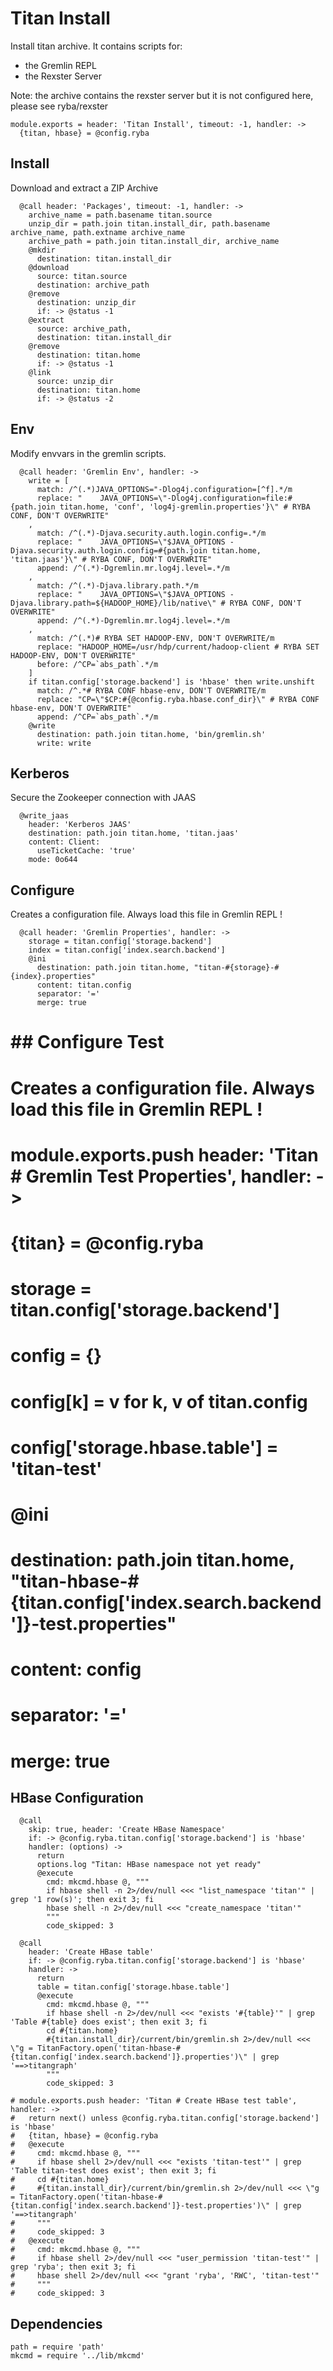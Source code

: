 
# Titan Install

Install titan archive. It contains scripts for:
*   the Gremlin REPL
*   the Rexster Server

Note: the archive contains the rexster server but it is not configured here,
please see ryba/rexster

    module.exports = header: 'Titan Install', timeout: -1, handler: ->
      {titan, hbase} = @config.ryba
      
## Install

Download and extract a ZIP Archive

      @call header: 'Packages', timeout: -1, handler: ->
        archive_name = path.basename titan.source
        unzip_dir = path.join titan.install_dir, path.basename archive_name, path.extname archive_name
        archive_path = path.join titan.install_dir, archive_name
        @mkdir
          destination: titan.install_dir
        @download
          source: titan.source
          destination: archive_path
        @remove
          destination: unzip_dir
          if: -> @status -1
        @extract
          source: archive_path,
          destination: titan.install_dir
        @remove
          destination: titan.home
          if: -> @status -1
        @link
          source: unzip_dir
          destination: titan.home
          if: -> @status -2

## Env

Modify envvars in the gremlin scripts.

      @call header: 'Gremlin Env', handler: ->
        write = [
          match: /^(.*)JAVA_OPTIONS="-Dlog4j.configuration=[^f].*/m
          replace: "    JAVA_OPTIONS=\"-Dlog4j.configuration=file:#{path.join titan.home, 'conf', 'log4j-gremlin.properties'}\" # RYBA CONF, DON'T OVERWRITE"
        ,
          match: /^(.*)-Djava.security.auth.login.config=.*/m
          replace: "    JAVA_OPTIONS=\"$JAVA_OPTIONS -Djava.security.auth.login.config=#{path.join titan.home, 'titan.jaas'}\" # RYBA CONF, DON'T OVERWRITE"
          append: /^(.*)-Dgremlin.mr.log4j.level=.*/m
        ,
          match: /^(.*)-Djava.library.path.*/m
          replace: "    JAVA_OPTIONS=\"$JAVA_OPTIONS -Djava.library.path=${HADOOP_HOME}/lib/native\" # RYBA CONF, DON'T OVERWRITE"
          append: /^(.*)-Dgremlin.mr.log4j.level=.*/m
        ,
          match: /^(.*)# RYBA SET HADOOP-ENV, DON'T OVERWRITE/m
          replace: "HADOOP_HOME=/usr/hdp/current/hadoop-client # RYBA SET HADOOP-ENV, DON'T OVERWRITE"
          before: /^CP=`abs_path`.*/m
        ]
        if titan.config['storage.backend'] is 'hbase' then write.unshift
          match: /^.*# RYBA CONF hbase-env, DON'T OVERWRITE/m
          replace: "CP=\"$CP:#{@config.ryba.hbase.conf_dir}\" # RYBA CONF hbase-env, DON'T OVERWRITE"
          append: /^CP=`abs_path`.*/m
        @write
          destination: path.join titan.home, 'bin/gremlin.sh'
          write: write

## Kerberos

Secure the Zookeeper connection with JAAS

      @write_jaas
        header: 'Kerberos JAAS'
        destination: path.join titan.home, 'titan.jaas'
        content: Client:
          useTicketCache: 'true'
        mode: 0o644

## Configure

Creates a configuration file. Always load this file in Gremlin REPL !

      @call header: 'Gremlin Properties', handler: ->
        storage = titan.config['storage.backend']
        index = titan.config['index.search.backend']
        @ini
          destination: path.join titan.home, "titan-#{storage}-#{index}.properties"
          content: titan.config
          separator: '='
          merge: true

# ## Configure Test

# Creates a configuration file. Always load this file in Gremlin REPL !

#     module.exports.push header: 'Titan # Gremlin Test Properties', handler: ->
#       {titan} = @config.ryba
#       storage = titan.config['storage.backend']
#       config = {}
#       config[k] = v for k, v of titan.config
#       config['storage.hbase.table'] = 'titan-test'
#       @ini
#         destination: path.join titan.home, "titan-hbase-#{titan.config['index.search.backend']}-test.properties"
#         content: config
#         separator: '='
#         merge: true

## HBase Configuration

      @call
        skip: true, header: 'Create HBase Namespace'
        if: -> @config.ryba.titan.config['storage.backend'] is 'hbase'
        handler: (options) ->
          return
          options.log "Titan: HBase namespace not yet ready"
          @execute
            cmd: mkcmd.hbase @, """
            if hbase shell -n 2>/dev/null <<< "list_namespace 'titan'" | grep '1 row(s)'; then exit 3; fi
            hbase shell -n 2>/dev/null <<< "create_namespace 'titan'"
            """
            code_skipped: 3

      @call
        header: 'Create HBase table'
        if: -> @config.ryba.titan.config['storage.backend'] is 'hbase'
        handler: ->
          return
          table = titan.config['storage.hbase.table']
          @execute
            cmd: mkcmd.hbase @, """
            if hbase shell -n 2>/dev/null <<< "exists '#{table}'" | grep 'Table #{table} does exist'; then exit 3; fi
            cd #{titan.home}
            #{titan.install_dir}/current/bin/gremlin.sh 2>/dev/null <<< \"g = TitanFactory.open('titan-hbase-#{titan.config['index.search.backend']}.properties')\" | grep '==>titangraph'
            """
            code_skipped: 3

    # module.exports.push header: 'Titan # Create HBase test table', handler: ->
    #   return next() unless @config.ryba.titan.config['storage.backend'] is 'hbase'
    #   {titan, hbase} = @config.ryba
    #   @execute
    #     cmd: mkcmd.hbase @, """
    #     if hbase shell 2>/dev/null <<< "exists 'titan-test'" | grep 'Table titan-test does exist'; then exit 3; fi
    #     cd #{titan.home}
    #     #{titan.install_dir}/current/bin/gremlin.sh 2>/dev/null <<< \"g = TitanFactory.open('titan-hbase-#{titan.config['index.search.backend']}-test.properties')\" | grep '==>titangraph'
    #     """
    #     code_skipped: 3
    #   @execute
    #     cmd: mkcmd.hbase @, """
    #     if hbase shell 2>/dev/null <<< "user_permission 'titan-test'" | grep 'ryba'; then exit 3; fi
    #     hbase shell 2>/dev/null <<< "grant 'ryba', 'RWC', 'titan-test'"
    #     """
    #     code_skipped: 3

## Dependencies

    path = require 'path'
    mkcmd = require '../lib/mkcmd'
